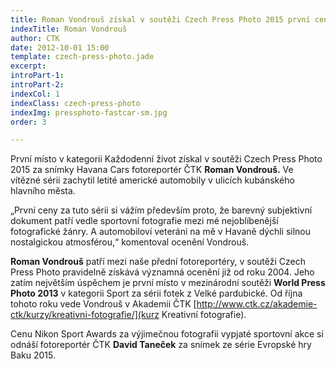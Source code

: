 ```yaml
---
title: Roman Vondrouš získal v soutěži Czech Press Photo 2015 první cenu v kategorii Každodenní život
indexTitle: Roman Vondrouš
author: CTK
date: 2012-10-01 15:00
template: czech-press-photo.jade
excerpt: 
introPart-1: 
introPart-2: 
indexCol: 1
indexClass: czech-press-photo
indexImg: pressphoto-fastcar-sm.jpg
order: 3

---
```


První místo v kategorii Každodenní život získal v soutěži Czech Press Photo 2015 za snímky Havana Cars fotoreportér ČTK **Roman Vondrouš.** Ve vítězné sérii zachytil letité americké automobily v ulicích kubánského hlavního města.

„První ceny za tuto sérii si vážím především proto, že barevný subjektivní dokument patří vedle sportovní fotografie mezi mé nejoblíbenější fotografické žánry. A automobiloví veteráni na mě v Havaně dýchli silnou nostalgickou atmosférou,“ komentoval ocenění Vondrouš.

**Roman Vondrouš** patří mezi naše přední fotoreportéry, v soutěži Czech Press Photo pravidelně získává významná ocenění již od roku 2004. Jeho zatím největším úspěchem je první místo v mezinárodní soutěži **World Press Photo 2013** v kategorii Sport za sérii fotek z Velké pardubické. Od října tohoto roku vede Vondrouš v Akademii ČTK [http://www.ctk.cz/akademie-ctk/kurzy/kreativni-fotografie/](kurz Kreativní fotografie).

Cenu Nikon Sport Awards za výjimečnou fotografii vypjaté sportovní akce si odnáší fotoreportér ČTK **David Taneček** za snímek ze série Evropské hry Baku 2015. 

